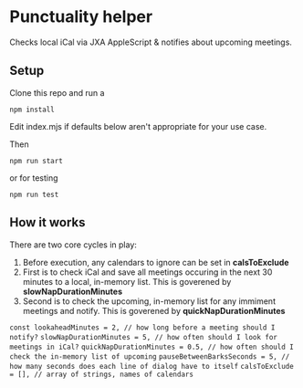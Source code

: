 # Punctuality helper

Checks local iCal via JXA AppleScript & notifies about upcoming meetings.

## Setup

Clone this repo and run a 

`npm install`

Edit index.mjs if defaults below aren't appropriate for your use case.

Then 

`npm run start`

or for testing

`npm run test`

## How it works

There are two core cycles in play: 

1. Before execution, any calendars to ignore can be set in **calsToExclude**
2. First is to check iCal and save all meetings occuring in the next 30 minutes to a local, in-memory list. This is goverened by **slowNapDurationMinutes**
3. Second is to check the upcoming, in-memory list for any immiment meetings and notify. This is goverened by **quickNapDurationMinutes**

`const lookaheadMinutes = 2, // how long before a meeting should I notify?`
`slowNapDurationMinutes = 5, // how often should I look for meetings in iCal?`
`quickNapDurationMinutes = 0.5, // how often should I check the in-memory list of upcoming`
`pauseBetweenBarksSeconds = 5, // how many seconds does each line of dialog have to itself`
`calsToExclude = [], // array of strings, names of calendars`

